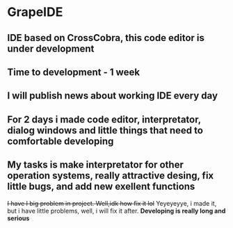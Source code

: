 # GrapeIDE
IDE based on CrossCobra, this code editor is under development
---
Time to development - 1 week
---
I will publish news about working IDE every day
---
For 2 days i made code editor, interpretator, dialog windows and little things that need to comfortable developing
---
My tasks is make interpretator for other operation systems, really attractive desing, fix little bugs, and add new exellent functions
---
~~I have I big problem in project. Well,idk how fix it lol~~ Yeyeyeyye, i made it, but i have little problems, well, i will fix it after. **Developing is really long and serious**
